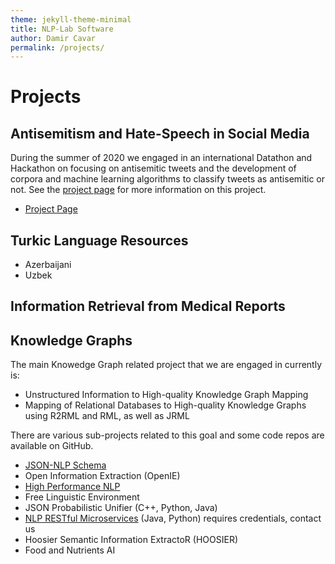 ```yaml
---
theme: jekyll-theme-minimal
title: NLP-Lab Software
author: Damir Cavar
permalink: /projects/
---
```


# Projects

## Antisemitism and Hate-Speech in Social Media

During the summer of 2020 we engaged in an international Datathon and Hackathon on focusing on antisemitic tweets and the development of corpora and machine learning algorithms to classify tweets as antisemitic or not. See the [project page](/antisemitism) for more information on this project.

- [Project Page](/antisemitism)


## Turkic Language Resources

- Azerbaijani
- Uzbek

## Information Retrieval from Medical Reports


## Knowledge Graphs

The main Knowedge Graph related project that we are engaged in currently is:

- Unstructured Information to High-quality Knowledge Graph Mapping
- Mapping of Relational Databases to High-quality Knowledge Graphs using R2RML and RML, as well as JRML

There are various sub-projects related to this goal and some code repos are available on GitHub.

- [JSON-NLP Schema](https://github.com/SemiringInc/JSON-NLP)
- Open Information Extraction (OpenIE)
- [High Performance NLP](http://hpnlp.org/)
- Free Linguistic Environment
- JSON Probabilistic Unifier (C++, Python, Java)
- [NLP RESTful Microservices](https://api.linguistic.technology/) (Java, Python) requires credentials, contact us
- Hoosier Semantic Information ExtractoR (HOOSIER)
- Food and Nutrients AI
